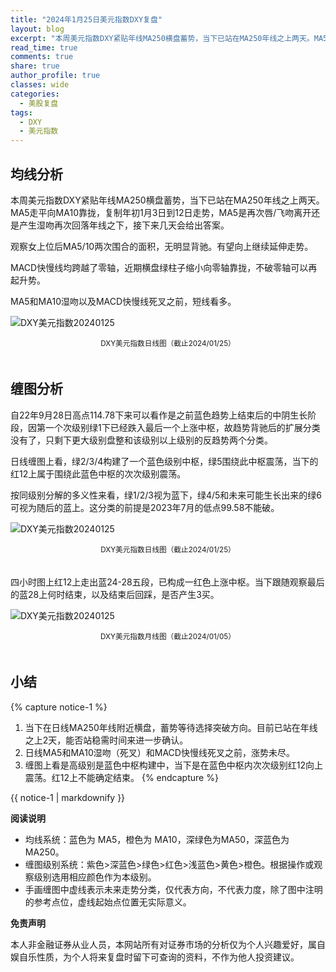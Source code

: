 ```yaml
---
title: "2024年1月25日美元指数DXY复盘"
layout: blog
excerpt: "本周美元指数DXY紧贴年线MA250横盘蓄势，当下已站在MA250年线之上两天。MA5走平向MA10靠拢，复制年初1月3日到12日走势，MA5是再次唇/飞吻离开还是产生湿吻再次回落年线之下，接下来几天会给出答案。"
read_time: true
comments: true
share: true
author_profile: true
classes: wide
categories:
  - 美股复盘
tags:
  - DXY
  - 美元指数
---
```


## 均线分析  　

本周美元指数DXY紧贴年线MA250横盘蓄势，当下已站在MA250年线之上两天。MA5走平向MA10靠拢，复制年初1月3日到12日走势，MA5是再次唇/飞吻离开还是产生湿吻再次回落年线之下，接下来几天会给出答案。

观察女上位后MA5/10两次围合的面积，无明显背驰。有望向上继续延伸走势。

MACD快慢线均跨越了零轴，近期横盘绿柱子缩小向零轴靠拢，不破零轴可以再起升势。

MA5和MA10湿吻以及MACD快慢线死叉之前，短线看多。

![DXY美元指数20240125](https://image.olim.cc/2024/2024-01-25-DXY-day-j.png)
<small><center>DXY美元指数日线图（截止2024/01/25）</center></small>　 

## 缠图分析

自22年9月28日高点114.78下来可以看作是之前蓝色趋势上结束后的中阴生长阶段，因第一个次级别绿1下已经跌入最后一个上涨中枢，故趋势背驰后的扩展分类没有了，只剩下更大级别盘整和该级别以上级别的反趋势两个分类。

日线缠图上看，绿2/3/4构建了一个蓝色级别中枢，绿5围绕此中枢震荡，当下的红12上属于围绕此蓝色中枢的次次级别震荡。

按同级别分解的多义性来看，绿1/2/3视为蓝下，绿4/5和未来可能生长出来的绿6可视为随后的蓝上。这分类的前提是2023年7月的低点99.58不能破。

![DXY美元指数20240125](https://image.olim.cc/2024/2024-01-25-DXY-day.png)
<small><center>DXY美元指数日线图（截止2024/01/25）</center></small>　  

四小时图上红12上走出蓝24-28五段，已构成一红色上涨中枢。当下跟随观察最后的蓝28上何时结束，以及结束后回踩，是否产生3买。

![DXY美元指数20240125](https://image.olim.cc/2024/2024-01-25-DXY-hour.png)
<small><center>DXY美元指数月线图（截止2024/01/05）</center></small>　 
　  

## 小结
{% capture notice-1 %}
1. 当下在日线MA250年线附近横盘，蓄势等待选择突破方向。目前已站在年线之上2天，能否站稳需时间来进一步确认。
2. 日线MA5和MA10湿吻（死叉）和MACD快慢线死叉之前，涨势未尽。
3. 缠图上看是高级别是蓝色中枢构建中，当下是在蓝色中枢内次次级别红12向上震荡。红12上不能确定结束。
{% endcapture %}

<div class="notice">{{ notice-1 | markdownify }}</div>

**阅读说明**

* 均线系统：蓝色为 MA5，橙色为 MA10，深绿色为MA50，深蓝色为MA250。
* 缠图级别系统：紫色>深蓝色>绿色>红色>浅蓝色>黄色>橙色。根据操作或观察级别选用相应颜色作为本级别。
* 手画缠图中虚线表示未来走势分类，仅代表方向，不代表力度，除了图中注明的参考点位，虚线起始点位置无实际意义。

**免责声明** 

本人非金融证券从业人员，本网站所有对证券市场的分析仅为个人兴趣爱好，属自娱自乐性质，为个人将来复盘时留下可查询的资料，不作为他人投资建议。

